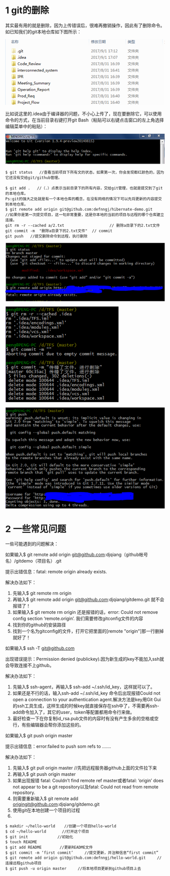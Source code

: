 # 1 git的删除 #
其实最有用的就是删除，因为上传错误后，很难再撤销操作，因此有了删除命令。如已知我们的git本地仓库如下图所示：

![git本地仓库][1]

比如说这里的.idea由于编译器的问题，不小心上传了，现在要删除它，可以使用命令的方式，在当前目录右键打开git Bash（粘贴可以右键点击窗口的左上角选择编辑菜单中的粘贴）：

![git Bash 命令窗口][2]
```
$ git status   //查看当前项目下所有文的状态，如果第一次，你会发现都红颜色的，因为它还没有交给git/github管理。

$ git add .   //（.）点表示当前目录下的所有内容，交给git管理，也就是提交到了git的本地仓库。
Ps:git的强大之处就是有一个本地仓库的概念，在没有网络的情况下可以先将更新的内容提交到本地仓库。
$ git remote add origin git@github.com:defnngj/hibernate-demo.git
//如果你是第一次提交项目，这一句非常重要，这是你本地的当前的项目与远程的哪个仓库建立连接。
git rm -r --cached a/2.txt                    // 删除a目录下的2.txt文件 
git commit -m  "删除a目录下的2.txt文件"  // commit
git push   //提交删除命令到远程，执行删除
```

![连接远程仓库][3]

![执行删除][4]

![提示输入git账号][5]

# 2 一些常见问题 #
一些可能遇到的问题解决：

如果输入$ git remote add origin git@github.com:djqiang（github帐号名）/gitdemo（项目名）.git

提示出错信息：fatal: remote origin already exists.

解决办法如下：

 1. 先输入$ git remote rm origin
 2. 再输入$ git remote add origin git@github.com:djqiang/gitdemo.git 就不会报错了！
 3. 如果输入$ git remote rm origin 还是报错的话，error: Could not remove config section ‘remote.origin’. 我们需要修改gitconfig文件的内容
 4. 找到你的github的安装路径
 5. 找到一个名为gitconfig的文件，打开它把里面的[remote "origin"]那一行删掉就好了！
 
如果输入$ ssh -T git@github.com

出现错误提示：Permission denied (publickey).因为新生成的key不能加入ssh就会导致连接不上github。

解决办法如下：

1. 先输入$ ssh-agent，再输入$ ssh-add ~/.ssh/id_key，这样就可以了。
2. 如果还是不行的话，输入ssh-add ~/.ssh/id_key 命令后出现报错Could not open a connection to your authentication agent.解决方法是key用Git Gui的ssh工具生成，这样生成的时候key就直接保存在ssh中了，不需要再ssh-add命令加入了，其它的user，token等配置都用命令行来做。
3. 最好检查一下在你复制id_rsa.pub文件的内容时有没有产生多余的空格或空行，有些编辑器会帮你添加这些的。

如果输入$ git push origin master

提示出错信息：error:failed to push som refs to …….

解决办法如下：

1. 先输入$ git pull origin master //先把远程服务器github上面的文件拉下来
2. 再输入$ git push origin master
3. 如果出现报错 fatal: Couldn’t find remote ref master或者fatal: ‘origin’ does not appear to be a git repository以及fatal: Could not read from remote repository.
4. 则需要重新输入$ git remote add origingit@github.com:djqiang/gitdemo.git
5. 使用git在本地创建一个项目的过程
6. 
```
$ makdir ~/hello-world    //创建一个项目hello-world
$ cd ~/hello-world       //打开这个项目
$ git init             //初始化
$ touch README
$ git add README        //更新README文件
$ git commit -m ‘first commit’     //提交更新，并注释信息“first commit”
$ git remote add origin git@github.com:defnngj/hello-world.git     //连接远程github项目
$ git push -u origin master     //将本地项目更新到github项目上去
```

  [1]: ./images/1504257358667.jpg
  [2]: ./images/1504257766276.jpg
  [3]: ./images/1504257971767.jpg
  [4]: ./images/1504258057455.jpg
  [5]: ./images/1504258118515.jpg